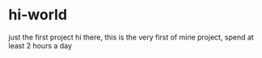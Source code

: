 # hi-world
just the first project 
hi there, this is the very first of mine project, spend at least 2 hours a day 
